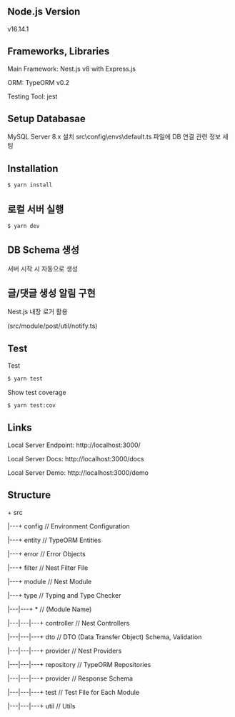 ## Node.js Version

v16.14.1

## Frameworks, Libraries

Main Framework: Nest.js v8 with Express.js

ORM: TypeORM v0.2

Testing Tool: jest

## Setup Databasae

MySQL Server 8.x 설치
src\config\envs\default.ts 파일에 DB 연결 관련 정보 세팅

## Installation

```bash
$ yarn install
```

## 로컬 서버 실행

```bash
$ yarn dev
```

## DB Schema 생성

서버 시작 시 자동으로 생성

## 글/댓글 생성 알림 구현

Nest.js 내장 로거 활용

(src/module/post/util/notify.ts)

## Test

Test

```bash
$ yarn test
```

Show test coverage

```bash
$ yarn test:cov
```

## Links

Local Server Endpoint: http://localhost:3000/

Local Server Docs: http://localhost:3000/docs

Local Server Demo: http://localhost:3000/demo

## Structure

\+ src

|---+ config // Environment Configuration

|---+ entity // TypeORM Entities

|---+ error // Error Objects

|---+ filter // Nest Filter File

|---+ module // Nest Module

|---+ type // Typing and Type Checker

|---|---+ \* // (Module Name)

|---|---|---+ controller // Nest Controllers

|---|---|---+ dto // DTO (Data Transfer Object) Schema, Validation

|---|---|---+ provider // Nest Providers

|---|---|---+ repository // TypeORM Repositories

|---|---|---+ provider // Response Schema

|---|---|---+ test // Test File for Each Module

|---|---|---+ util // Utils
